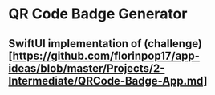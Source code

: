# QR Code Badge Generator

## SwiftUI implementation of (challenge)[https://github.com/florinpop17/app-ideas/blob/master/Projects/2-Intermediate/QRCode-Badge-App.md]
